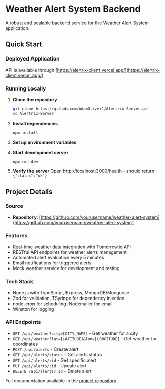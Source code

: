 # Weather Alert System Backend

A robust and scalable backend service for the Weather Alert System application.

## Quick Start

### Deployed Application
API is available through [https://alertrix-client.vercel.app/](https://alertrix-client.vercel.app/)

### Running Locally

1. **Clone the repository**
   ```bash
   git clone https://github.com/AdamOliver1/Alertrix-Server.git
   cd Alertrix-Server
   ```

2. **Install dependencies**
   ```bash
   npm install
   ```

3. **Set up environment variables**
  

4. **Start development server**
   ```bash
   npm run dev
   ```

5. **Verify the server**
   Open http://localhost:3000/health - should return `{"status":"ok"}`

## Project Details

### Source
- **Repository**: [https://github.com/yourusername/weather-alert-system](https://github.com/yourusername/weather-alert-system)

### Features
- Real-time weather data integration with Tomorrow.io API
- RESTful API endpoints for weather alerts management
- Automated alert evaluation every 5 minutes
- Email notifications for triggered alerts
- Mock weather service for development and testing

### Tech Stack
- Node.js with TypeScript, Express, MongoDB/Mongoose
- Zod for validation, TSyringe for dependency injection
- node-cron for scheduling, Nodemailer for email
- Winston for logging

### API Endpoints

- `GET /api/weather?city=[CITY_NAME]` - Get weather for a city
- `GET /api/weather?lat=[LATITUDE]&lon=[LONGITUDE]` - Get weather for coordinates
- `POST /api/alerts` - Create alert
- `GET /api/alerts/status` - Get alerts status
- `GET /api/alerts/:id` - Get specific alert
- `PUT /api/alerts/:id` - Update alert
- `DELETE /api/alerts/:id` - Delete alert

Full documentation available in the [project repository](https://github.com/yourusername/weather-alert-system).
